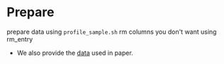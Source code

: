 # Prepare
prepare data using `profile_sample.sh`
rm columns you don't want using rm_entry

- We also provide the [data](https://connecthkuhk-my.sharepoint.com/:f:/g/personal/juntaozh_connect_hku_hk/ElIDVs7zyiJMgr-qnxulk_UBvoOpGFOpHRfqjLFkHNCuPQ?e=qvJQ8V) used in paper.